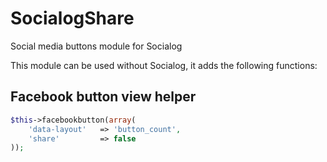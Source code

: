 SocialogShare
===========

Social media buttons module for Socialog

This module can be used without Socialog, it adds the following functions:

## Facebook button view helper

```php
$this->facebookbutton(array(
    'data-layout'   => 'button_count',
    'share'         => false
));
```